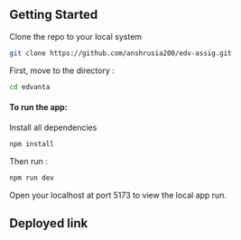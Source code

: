 ## Getting Started
Clone the repo to your local system <br/>
```bash
git clone https://github.com/anshrusia200/edv-assig.git
```
First, move to the directory : 

```bash
cd edvanta
```
#### To run the app:
Install all dependencies 

```bash
npm install
```
Then run :

```bash
npm run dev
```
Open your localhost at port 5173 to view the local app run.

## Deployed link

